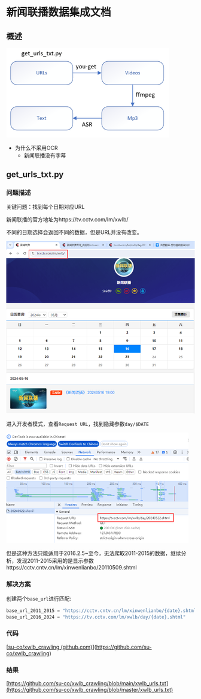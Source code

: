 # 新闻联播数据集成文档
## 概述

<img src="image/image-20240523104301237.png" alt="image-20240523104301237" style="zoom: 67%;" />

- 为什么不采用OCR
  - 新闻联播没有字幕




## get_urls_txt.py

### 问题描述

关键问题：找到每个日期对应URL

新闻联播的官方地址为https://tv.cctv.com/lm/xwlb/

不同的日期选择会返回不同的数据，但是URL并没有改变。

<img src="image/image-20240523105437614.png" alt="image-20240523105437614" style="zoom: 67%;" />

进入开发者模式，查看`Request URL`，找到隐藏参数`day/$DATE`

<img src="image/image-20240523105606154.png" alt="image-20240523105606154" style="zoom:67%;" />

但是这种方法只能适用于2016.2.5~至今，无法爬取2011-2015的数据，继续分析，发现2011-2015采用的是显示参数https://cctv.cntv.cn/lm/xinwenlianbo/20110509.shtml

### 解决方案

创建两个`base_url`进行匹配:

```python
base_url_2011_2015 = "https://cctv.cntv.cn/lm/xinwenlianbo/{date}.shtml"
base_url_2016_2024 = "https://tv.cctv.com/lm/xwlb/day/{date}.shtml"
```

### 代码

[[su-co/xwlb_crawling (github.com)](https://github.com/su-co/xwlb_crawling)](https://github.com/su-co/xwlb_crawling)

### 结果
[https://github.com/su-co/xwlb_crawling/blob/main/xwlb_urls.txt](https://github.com/su-co/xwlb_crawling/blob/master/xwlb_urls.txt)
